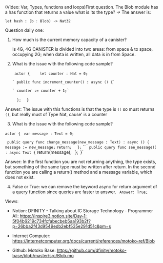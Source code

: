 
(Video: Var, Types, functions and loops)First question. The Blob module has a has function that returns a value what is its the type? -> The answer is: 

`let hash : (b : Blob) -> Nat32`

Question daily one:

1) How much is the current memory capacity of a canister?

   Is 4G, 4G CANISTER is divided into two areas: from space & to space, occupying 2G; when data is written, all data is in from Space.

2) What is the issue with the following code sample?

    
   ` actor {`
    `    let counter : Nat = 0;`

       ` public func increment_counter() : async () {`

       ` counter := counter + 1;`

      `  };`
  `  }`
    

Answer: The issue with this functions is that the type is `()` so must returns `()`, but really must of Type Nat, cause' is a counter

3) What is the issue with the following code sample?


`actor {`
 ` var message : Text = 0;`

 ` public query func change_message(new_message : Text) : async () {`
    `message := new_message;`
    `return;`
`  };`
  ``
 ` public query func see_message() : async Text {`
    return(message);`
 ` };`
`}`


Answer: In the first function you are not returning anything, the type exists, but something of the same type must be written after return.
In the second function you are calling a return() method and a message variable, which does not exist.

4) False or True: we can remove the keyword async for return argument of a query function since queries are faster to answer.
`
Answer: True;`

Views: 

- Notion: DFINITY - Talking about IC Storage Technology - Programmer All: https://inspire3.notion.site/Day-1-5f04b6219c734fcfabecbeb5aa193b2f?p=26bba2f43d9549edb2ebf535e291d51c&pm=s

- Internet Computer: https://internetcomputer.org/docs/current/references/motoko-ref/Blob

- Github: Motoko Base: https://github.com/dfinity/motoko-base/blob/master/src/Blob.mo
